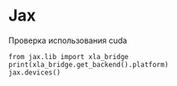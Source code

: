 # Jax

Проверка использования cuda 

~~~
from jax.lib import xla_bridge
print(xla_bridge.get_backend().platform)
jax.devices()
~~~
